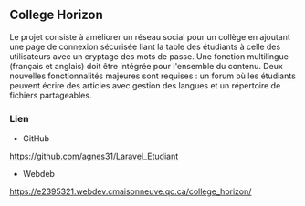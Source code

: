 ## College Horizon

Le projet consiste à améliorer un réseau social pour un collège en ajoutant une page de connexion sécurisée liant la table des étudiants à celle des utilisateurs avec un cryptage des mots de passe. Une fonction multilingue (français et anglais) doit être intégrée pour l'ensemble du contenu. Deux nouvelles fonctionnalités majeures sont requises : un forum où les étudiants peuvent écrire des articles avec gestion des langues et un répertoire de fichiers partageables.

### Lien

- GitHub

https://github.com/agnes31/Laravel_Etudiant

- Webdeb

https://e2395321.webdev.cmaisonneuve.qc.ca/college_horizon/
